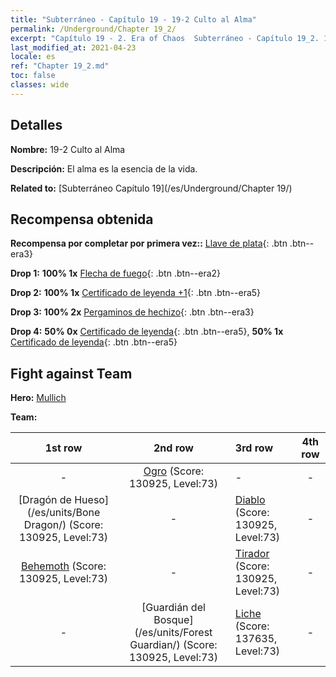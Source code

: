 ```yaml
---
title: "Subterráneo - Capítulo 19 - 19-2 Culto al Alma"
permalink: /Underground/Chapter 19_2/
excerpt: "Capítulo 19 - 2. Era of Chaos  Subterráneo - Capítulo 19_2. 19-2 Culto al Alma"
last_modified_at: 2021-04-23
locale: es
ref: "Chapter 19_2.md"
toc: false
classes: wide
---
```


## Detalles

 **Nombre:** 19-2 Culto al Alma

 **Descripción:** El alma es la esencia de la vida.

 **Related to:** [Subterráneo Capítulo 19](/es/Underground/Chapter 19/)

## Recompensa obtenida

 **Recompensa por completar por primera vez::** [Llave de plata](/ItemsES/con_693/){: .btn .btn--era3}

 **Drop 1:** **100% 1x** [Flecha de fuego](/ItemsES/her_413/){: .btn .btn--era2}

 **Drop 2:** **100% 1x** [Certificado de leyenda +1](/ItemsES/mat_74/){: .btn .btn--era5}

 **Drop 3:** **100% 2x** [Pergaminos de hechizo](/ItemsES/con_694/){: .btn .btn--era3}

 **Drop 4:** **50% 0x** [Certificado de leyenda](/ItemsES/mat_67/){: .btn .btn--era5}, **50% 1x** [Certificado de leyenda](/ItemsES/mat_67/){: .btn .btn--era5}


## Fight against Team
 **Hero:** [Mullich](/es/heroes/Mullich/)

 **Team:**


  | 1st row | 2nd row | 3rd row | 4th row |
  |:----:|:----:|:----|:----:|
  | - | [Ogro](/es/units/Ogre/) (Score: 130925, Level:73)  | - | - |
  | [Dragón de Hueso](/es/units/Bone Dragon/) (Score: 130925, Level:73)  | - | [Diablo](/es/units/Devil/) (Score: 130925, Level:73)  | - |
  | [Behemoth](/es/units/Behemoth/) (Score: 130925, Level:73)  | - | [Tirador](/es/units/Sharpshooter/) (Score: 130925, Level:73)  | - |
  | - | [Guardián del Bosque](/es/units/Forest Guardian/) (Score: 130925, Level:73)  | [Liche](/es/units/Lich/) (Score: 137635, Level:73)  | - |


